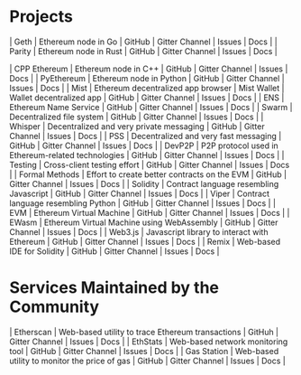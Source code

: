 
# Projects

| Geth | Ethereum node in Go | GitHub | Gitter Channel | Issues | Docs |
| Parity | Ethereum node in Rust | GitHub | Gitter Channel | Issues | Docs |

| CPP Ethereum | Ethereum node in C++ | GitHub | Gitter Channel | Issues | Docs |
| PyEthereum | Ethereum node in Python | GitHub | Gitter Channel | Issues | Docs |
| Mist | Ethereum decentralized app browser
| Mist Wallet | Wallet decentralized app | GitHub | Gitter Channel | Issues | Docs |
| ENS | Ethereum Name Service | GitHub | Gitter Channel | Issues | Docs |
| Swarm | Decentralized file system | GitHub | Gitter Channel | Issues | Docs |
| Whisper | Decentralized and very private messaging | GitHub | Gitter Channel | Issues | Docs |
| PSS | Decentralized and very fast messaging | GitHub | Gitter Channel | Issues | Docs |
| DevP2P | P2P protocol used in Ethereum-related technologies | GitHub | Gitter Channel | Issues | Docs |
| Testing | Cross-client testing effort | GitHub | Gitter Channel | Issues | Docs |
| Formal Methods | Effort to create better contracts on the EVM | GitHub | Gitter Channel | Issues | Docs |
| Solidity | Contract language resembling Javascript | GitHub | Gitter Channel | Issues | Docs |
| Viper | Contract language resembling Python | GitHub | Gitter Channel | Issues | Docs |
| EVM | Ethereum Virtual Machine | GitHub | Gitter Channel | Issues | Docs |
| EWasm | Ethereum Virtual Machine using WebAssembly | GitHub | Gitter Channel | Issues | Docs |
| Web3.js | Javascript library to interact with Ethereum | GitHub | Gitter Channel | Issues | Docs |
| Remix | Web-based IDE for Solidity | GitHub | Gitter Channel | Issues | Docs |



# Services Maintained by the Community

| Etherscan | Web-based utility to trace Ethereum transactions | GitHuh | Gitter Channel | Issues | Docs |
| EthStats | Web-based network monitoring tool | GitHub | Gitter Channel | Issues | Docs |
| Gas Station | Web-based utility to monitor the price of gas | GitHub | Gitter Channel | Issues | Docs |


